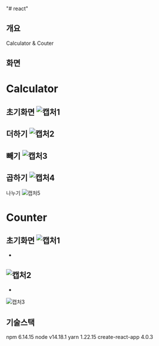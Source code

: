 "# react" 

## 개요

Calculator & Couter

## 화면

# Calculator
초기화면
![캡처1](https://user-images.githubusercontent.com/55902298/137341846-ecbebf41-d0ba-4c04-ae27-8b98905a4818.PNG)
-----------------------------------------------------------------------------------
더하기
![캡처2](https://user-images.githubusercontent.com/55902298/137341849-1ae484ac-746d-4228-ab79-b4dfe826662c.PNG)
-----------------------------------------------------------------------------------
빼기
![캡처3](https://user-images.githubusercontent.com/55902298/137341850-bc170ae6-981e-4517-8684-0904e5a009b5.PNG)
-----------------------------------------------------------------------------------
곱하기
![캡처4](https://user-images.githubusercontent.com/55902298/137341854-2134e86b-caaf-4a51-92f3-e2ad73ef04ab.PNG)
-----------------------------------------------------------------------------------
나누기
![캡처5](https://user-images.githubusercontent.com/55902298/137341856-4a23bf80-8eb4-4a66-ae08-8334021b0a15.PNG)

# Counter
초기화면
![캡처1](https://user-images.githubusercontent.com/55902298/137342273-89a3947e-438d-4e29-a185-301da37d977b.PNG)
-----------------------------------------------------------------------------------
+
![캡처2](https://user-images.githubusercontent.com/55902298/137342277-491e7924-c6de-42e3-9db4-8322f8b0b5d5.PNG)
-----------------------------------------------------------------------------------
-
![캡처3](https://user-images.githubusercontent.com/55902298/137342281-29996d4f-188e-4dad-92be-de8d1a78cda9.PNG)

## 기술스택
npm 6.14.15
node v14.18.1
yarn 1.22.15
create-react-app 4.0.3














